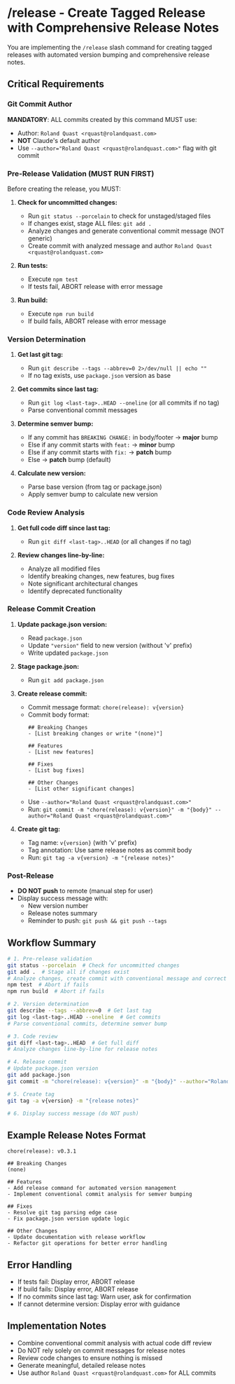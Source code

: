 # /release - Create Tagged Release with Comprehensive Release Notes

You are implementing the `/release` slash command for creating tagged releases with automated version bumping and comprehensive release notes.

## Critical Requirements

### Git Commit Author
**MANDATORY**: ALL commits created by this command MUST use:
- Author: `Roland Quast <rquast@rolandquast.com>`
- **NOT** Claude's default author
- Use `--author="Roland Quast <rquast@rolandquast.com>"` flag with git commit

### Pre-Release Validation (MUST RUN FIRST)

Before creating the release, you MUST:

1. **Check for uncommitted changes:**
   - Run `git status --porcelain` to check for unstaged/staged files
   - If changes exist, stage ALL files: `git add .`
   - Analyze changes and generate conventional commit message (NOT generic)
   - Create commit with analyzed message and author `Roland Quast <rquast@rolandquast.com>`

2. **Run tests:**
   - Execute `npm test`
   - If tests fail, ABORT release with error message

3. **Run build:**
   - Execute `npm run build`
   - If build fails, ABORT release with error message

### Version Determination

1. **Get last git tag:**
   - Run `git describe --tags --abbrev=0 2>/dev/null || echo ""`
   - If no tag exists, use `package.json` version as base

2. **Get commits since last tag:**
   - Run `git log <last-tag>..HEAD --oneline` (or all commits if no tag)
   - Parse conventional commit messages

3. **Determine semver bump:**
   - If any commit has `BREAKING CHANGE:` in body/footer → **major** bump
   - Else if any commit starts with `feat:` → **minor** bump
   - Else if any commit starts with `fix:` → **patch** bump
   - Else → **patch** bump (default)

4. **Calculate new version:**
   - Parse base version (from tag or package.json)
   - Apply semver bump to calculate new version

### Code Review Analysis

1. **Get full code diff since last tag:**
   - Run `git diff <last-tag>..HEAD` (or all changes if no tag)

2. **Review changes line-by-line:**
   - Analyze all modified files
   - Identify breaking changes, new features, bug fixes
   - Note significant architectural changes
   - Identify deprecated functionality

### Release Commit Creation

1. **Update package.json version:**
   - Read `package.json`
   - Update `"version"` field to new version (without 'v' prefix)
   - Write updated `package.json`

2. **Stage package.json:**
   - Run `git add package.json`

3. **Create release commit:**
   - Commit message format: `chore(release): v{version}`
   - Commit body format:
     ```
     ## Breaking Changes
     - [List breaking changes or write "(none)"]

     ## Features
     - [List new features]

     ## Fixes
     - [List bug fixes]

     ## Other Changes
     - [List other significant changes]
     ```
   - Use `--author="Roland Quast <rquast@rolandquast.com>"`
   - Run: `git commit -m "chore(release): v{version}" -m "{body}" --author="Roland Quast <rquast@rolandquast.com>"`

4. **Create git tag:**
   - Tag name: `v{version}` (with 'v' prefix)
   - Tag annotation: Use same release notes as commit body
   - Run: `git tag -a v{version} -m "{release notes}"`

### Post-Release

- **DO NOT push** to remote (manual step for user)
- Display success message with:
  - New version number
  - Release notes summary
  - Reminder to push: `git push && git push --tags`

## Workflow Summary

```bash
# 1. Pre-release validation
git status --porcelain  # Check for uncommitted changes
git add .  # Stage all if changes exist
# Analyze changes, create commit with conventional message and correct author
npm test  # Abort if fails
npm run build  # Abort if fails

# 2. Version determination
git describe --tags --abbrev=0  # Get last tag
git log <last-tag>..HEAD --oneline  # Get commits
# Parse conventional commits, determine semver bump

# 3. Code review
git diff <last-tag>..HEAD  # Get full diff
# Analyze changes line-by-line for release notes

# 4. Release commit
# Update package.json version
git add package.json
git commit -m "chore(release): v{version}" -m "{body}" --author="Roland Quast <rquast@rolandquast.com>"

# 5. Create tag
git tag -a v{version} -m "{release notes}"

# 6. Display success message (do NOT push)
```

## Example Release Notes Format

```
chore(release): v0.3.1

## Breaking Changes
(none)

## Features
- Add release command for automated version management
- Implement conventional commit analysis for semver bumping

## Fixes
- Resolve git tag parsing edge case
- Fix package.json version update logic

## Other Changes
- Update documentation with release workflow
- Refactor git operations for better error handling
```

## Error Handling

- If tests fail: Display error, ABORT release
- If build fails: Display error, ABORT release
- If no commits since last tag: Warn user, ask for confirmation
- If cannot determine version: Display error with guidance

## Implementation Notes

- Combine conventional commit analysis with actual code diff review
- Do NOT rely solely on commit messages for release notes
- Review code changes to ensure nothing is missed
- Generate meaningful, detailed release notes
- Use author `Roland Quast <rquast@rolandquast.com>` for ALL commits
